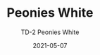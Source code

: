---
image_primary: "img/Peonies+White+art.jpg"
image_secondary: "img/White+room.jpg"
subtitle: "TD-2  Peonies White"
tags: 
  - "Wall Coverings"
title: "Peonies White"
href: "https://www.areaenvironments.com/order/td-peonies-white"
designer: "Thomas Darnell"
category: "Wall Coverings"
manufacturer: "Area Environments"
slug: "/manufacturers/area-environments/wall-coverings/thomas-darnell-peonies-white"
date: "2021-05-07"
---
